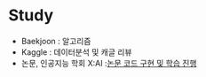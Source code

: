 # Study
- Baekjoon : 알고리즘
- Kaggle : 데이터분석 및 캐글 리뷰
- 논문, 인공지능 학회 X:AI :[논문 코드 구현 및 학습 진행](https://github.com/X-AI-eXtension-Artificial-Intelligence/5th-BASE-SESSION/tree/main/TEAM%20A)

